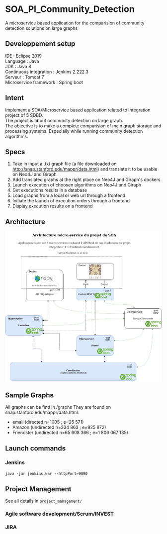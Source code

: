 # SOA_PI_Community_Detection
A microservice based application for the comparision of community detection solutions on large graphs

## Developpement setup
IDE : Eclipse 2019  
Language : Java  
JDK : Java 8  
Continuous integration : Jenkins 2.222.3  
Serveur : Tomcat 7  
Microservice framework : Spring boot  


## Intent
Implement a SOA/Microservice based application related to integration project of 5 SDBD.  
The project is about community detection on large graph.  
The objective is to make a complete comparision of main graph storage and processing systems. Especially while running community detection algorithms.  

## Specs
1. Take in input a .txt graph file (a file downloaded on http://snap.stanford.edu/mappr/data.html) and translate it to be usable on Neo4J and Giraph  
2. Add translated graphs at the right place on Neo4J and Giraph's dockers  
3. Launch execution of choosen algorithms on Neo4J and Giraph  
4. Get executions results in a database  
5. Load graphs from a local or web url through a frontend  
6. Initiate the launch of execution orders through a frontend  
7. Display execution results on a frontend  

## Architecture

![Latest Architecture](https://github.com/vsaulnie/SOA_PI_Community_Detection/blob/main/doc/Architecutre_v2.jpg)


## Sample Graphs
All graphs can be find in /graphs
They are found on snap.stanford.edu/mappr/data.html: 
- email (directed n=1005 ; e=25 571)
- Amazon (undirected n=334 863 ; e=925 872)
- Friendster (undirected n=65 608 366 ; e=1 806 067 135)

## Launch commands

### Jenkins 
`java -jar jenkins.war --httpPort=9090`


## Project Management 
See all details in `project_management/` 
### Agile software development/Scrum/INVEST 


### JIRA 
